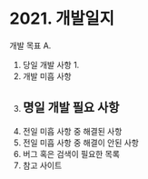 # 2021. 개발일지

 개발 목표
 A. 


1. 당일 개발 사항
   1. 
2. 개발 미흡 사항
3. 명일 개발 필요 사항
   - 
4. 전일 미흡 사항 중 해결된 사항
5. 전일 미흡 사항 중 해결이 안된 사항
6. 버그 혹은 검색이 필요한 목록
7. 참고 사이트
   